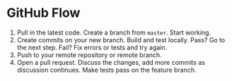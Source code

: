 # GitHub Flow

1. Pull in the latest code. Create a branch from `master`. Start working.
2. Create commits on your new branch. Build and test locally.
  Pass? Go to the next step. Fail? Fix errors or tests and try again.
3. Push to your remote repository or remote branch.
4. Open a pull request. Discuss the changes, add more commits
  as discussion continues. Make tests pass on the feature branch.

